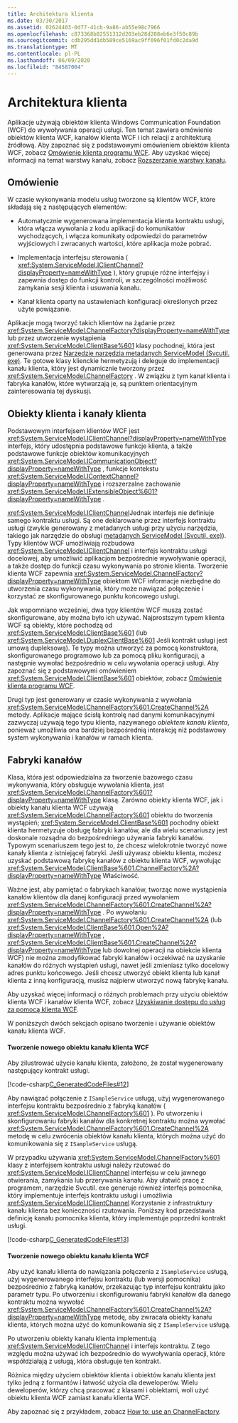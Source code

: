 ```yaml
---
title: Architektura klienta
ms.date: 03/30/2017
ms.assetid: 02624403-0d77-41cb-9a86-ab55e98c7966
ms.openlocfilehash: c873368b82551312d203eb28d208eb6e3f50c89b
ms.sourcegitcommit: cdb295dd1db589ce5169ac9ff096f01fd0c2da9d
ms.translationtype: MT
ms.contentlocale: pl-PL
ms.lasthandoff: 06/09/2020
ms.locfileid: "84587004"
---
```

# <a name="client-architecture"></a>Architektura klienta
Aplikacje używają obiektów klienta Windows Communication Foundation (WCF) do wywoływania operacji usługi. Ten temat zawiera omówienie obiektów klienta WCF, kanałów klienta WCF i ich relacji z architekturą źródłową. Aby zapoznać się z podstawowymi omówieniem obiektów klienta WCF, zobacz [Omówienie klienta programu WCF](../wcf-client-overview.md). Aby uzyskać więcej informacji na temat warstwy kanału, zobacz [Rozszerzanie warstwy kanału](../extending/extending-the-channel-layer.md).  
  
## <a name="overview"></a>Omówienie  
 W czasie wykonywania modelu usług tworzone są klientów WCF, które składają się z następujących elementów:  
  
- Automatycznie wygenerowana implementacja klienta kontraktu usługi, która włącza wywołania z kodu aplikacji do komunikatów wychodzących, i włącza komunikaty odpowiedzi do parametrów wyjściowych i zwracanych wartości, które aplikacja może pobrać.  
  
- Implementacja interfejsu sterowania ( <xref:System.ServiceModel.IClientChannel?displayProperty=nameWithType> ), który grupuje różne interfejsy i zapewnia dostęp do funkcji kontroli, w szczególności możliwość zamykania sesji klienta i usuwania kanału.  
  
- Kanał klienta oparty na ustawieniach konfiguracji określonych przez użyte powiązanie.  
  
 Aplikacje mogą tworzyć takich klientów na żądanie przez <xref:System.ServiceModel.ChannelFactory?displayProperty=nameWithType> lub przez utworzenie wystąpienia <xref:System.ServiceModel.ClientBase%601> klasy pochodnej, która jest generowana przez [Narzędzie narzędzia metadanych ServiceModel (Svcutil. exe)](../servicemodel-metadata-utility-tool-svcutil-exe.md). Te gotowe klasy klienckie hermetyzują i deleguje do implementacji kanału klienta, który jest dynamicznie tworzony przez <xref:System.ServiceModel.ChannelFactory> . W związku z tym kanał klienta i fabryka kanałów, które wytwarzają je, są punktem orientacyjnym zainteresowania tej dyskusji.  
  
## <a name="client-objects-and-client-channels"></a>Obiekty klienta i kanały klienta  
 Podstawowym interfejsem klientów WCF jest <xref:System.ServiceModel.IClientChannel?displayProperty=nameWithType> interfejs, który udostępnia podstawowe funkcje klienta, a także podstawowe funkcje obiektów komunikacyjnych <xref:System.ServiceModel.ICommunicationObject?displayProperty=nameWithType> , funkcje kontekstu <xref:System.ServiceModel.IContextChannel?displayProperty=nameWithType> i rozszerzalne zachowanie <xref:System.ServiceModel.IExtensibleObject%601?displayProperty=nameWithType> .  
  
 <xref:System.ServiceModel.IClientChannel>Jednak interfejs nie definiuje samego kontraktu usługi. Są one deklarowane przez interfejs kontraktu usługi (zwykle generowany z metadanych usługi przy użyciu narzędzia, takiego jak narzędzie do obsługi [metadanych ServiceModel (Svcutil. exe)](../servicemodel-metadata-utility-tool-svcutil-exe.md)). Typy klientów WCF umożliwiają rozbudowa <xref:System.ServiceModel.IClientChannel> i interfejs kontraktu usługi docelowej, aby umożliwić aplikacjom bezpośrednie wywoływanie operacji, a także dostęp do funkcji czasu wykonywania po stronie klienta. Tworzenie klienta WCF zapewnia <xref:System.ServiceModel.ChannelFactory?displayProperty=nameWithType> obiektom WCF informacje niezbędne do utworzenia czasu wykonywania, który może nawiązać połączenie i korzystać ze skonfigurowanego punktu końcowego usługi.  
  
 Jak wspomniano wcześniej, dwa typy klientów WCF muszą zostać skonfigurowane, aby można było ich używać. Najprostszym typem klienta WCF są obiekty, które pochodzą od <xref:System.ServiceModel.ClientBase%601> (lub <xref:System.ServiceModel.DuplexClientBase%601> Jeśli kontrakt usługi jest umową dupleksową). Te typy można utworzyć za pomocą konstruktora, skonfigurowanego programowo lub za pomocą pliku konfiguracji, a następnie wywołać bezpośrednio w celu wywołania operacji usługi. Aby zapoznać się z podstawowymi omówieniem <xref:System.ServiceModel.ClientBase%601> obiektów, zobacz [Omówienie klienta programu WCF](../wcf-client-overview.md).  
  
 Drugi typ jest generowany w czasie wykonywania z wywołania <xref:System.ServiceModel.ChannelFactory%601.CreateChannel%2A> metody. Aplikacje mające ścisłą kontrolę nad danymi komunikacyjnymi zazwyczaj używają tego typu klienta, nazywanego *obiektem kanału klienta*, ponieważ umożliwia ona bardziej bezpośrednią interakcję niż podstawowy system wykonywania i kanałów w ramach klienta.  
  
## <a name="channel-factories"></a>Fabryki kanałów  
 Klasa, która jest odpowiedzialna za tworzenie bazowego czasu wykonywania, który obsługuje wywołania klienta, jest <xref:System.ServiceModel.ChannelFactory%601?displayProperty=nameWithType> klasą. Zarówno obiekty klienta WCF, jak i obiekty kanału klienta WCF używają <xref:System.ServiceModel.ChannelFactory%601> obiektu do tworzenia wystąpień; <xref:System.ServiceModel.ClientBase%601> pochodny obiekt klienta hermetyzuje obsługę fabryki kanałów, ale dla wielu scenariuszy jest doskonale rozsądna do bezpośredniego używania fabryki kanałów. Typowym scenariuszem tego jest to, że chcesz wielokrotnie tworzyć nowe kanały klienta z istniejącej fabryki. Jeśli używasz obiektu klienta, możesz uzyskać podstawową fabrykę kanałów z obiektu klienta WCF, wywołując <xref:System.ServiceModel.ClientBase%601.ChannelFactory%2A?displayProperty=nameWithType> Właściwość.  
  
 Ważne jest, aby pamiętać o fabrykach kanałów, tworząc nowe wystąpienia kanałów klientów dla danej konfiguracji przed wywołaniem <xref:System.ServiceModel.ChannelFactory%601.CreateChannel%2A?displayProperty=nameWithType> . Po wywołaniu <xref:System.ServiceModel.ChannelFactory%601.CreateChannel%2A> (lub <xref:System.ServiceModel.ClientBase%601.Open%2A?displayProperty=nameWithType> , <xref:System.ServiceModel.ClientBase%601.CreateChannel%2A?displayProperty=nameWithType> lub dowolnej operacji na obiekcie klienta WCF) nie można zmodyfikować fabryki kanałów i oczekiwać na uzyskanie kanałów do różnych wystąpień usługi, nawet jeśli zmieniasz tylko docelowy adres punktu końcowego. Jeśli chcesz utworzyć obiekt klienta lub kanał klienta z inną konfiguracją, musisz najpierw utworzyć nową fabrykę kanału.  
  
 Aby uzyskać więcej informacji o różnych problemach przy użyciu obiektów klienta WCF i kanałów klienta WCF, zobacz [Uzyskiwanie dostępu do usług za pomocą klienta WCF](accessing-services-using-a-client.md).  
  
 W poniższych dwóch sekcjach opisano tworzenie i używanie obiektów kanału klienta WCF.  
  
#### <a name="creating-a-new-wcf-client-channel-object"></a>Tworzenie nowego obiektu kanału klienta WCF  
 Aby zilustrować użycie kanału klienta, założono, że został wygenerowany następujący kontrakt usługi.  
  
 [!code-csharp[C_GeneratedCodeFiles#12](../../../../samples/snippets/csharp/VS_Snippets_CFX/c_generatedcodefiles/cs/proxycode.cs#12)]  
  
 Aby nawiązać połączenie z `ISampleService` usługą, użyj wygenerowanego interfejsu kontraktu bezpośrednio z fabryką kanałów ( <xref:System.ServiceModel.ChannelFactory%601> ). Po utworzeniu i skonfigurowaniu fabryki kanałów dla konkretnej kontraktu można wywołać <xref:System.ServiceModel.ChannelFactory%601.CreateChannel%2A> metodę w celu zwrócenia obiektów kanału klienta, których można użyć do komunikowania się z `ISampleService` usługą.  
  
 W przypadku używania <xref:System.ServiceModel.ChannelFactory%601> klasy z interfejsem kontraktu usługi należy rzutować do <xref:System.ServiceModel.IClientChannel> interfejsu w celu jawnego otwierania, zamykania lub przerywania kanału. Aby ułatwić pracę z programem, narzędzie Svcutil. exe generuje również interfejs pomocnika, który implementuje interfejs kontraktu usługi i umożliwia <xref:System.ServiceModel.IClientChannel> Korzystanie z infrastruktury kanału klienta bez konieczności rzutowania. Poniższy kod przedstawia definicję kanału pomocnika klienta, który implementuje poprzedni kontrakt usługi.  
  
 [!code-csharp[C_GeneratedCodeFiles#13](../../../../samples/snippets/csharp/VS_Snippets_CFX/c_generatedcodefiles/cs/proxycode.cs#13)]  
  
#### <a name="creating-a-new-wcf-client-channel-object"></a>Tworzenie nowego obiektu kanału klienta WCF  
 Aby użyć kanału klienta do nawiązania połączenia z `ISampleService` usługą, użyj wygenerowanego interfejsu kontraktu (lub wersji pomocnika) bezpośrednio z fabryką kanałów, przekazując typ interfejsu kontraktu jako parametr typu. Po utworzeniu i skonfigurowaniu fabryki kanałów dla danego kontraktu można wywołać <xref:System.ServiceModel.ChannelFactory%601.CreateChannel%2A?displayProperty=nameWithType> metodę, aby zwracała obiekty kanału klienta, których można użyć do komunikowania się z `ISampleService` usługą.  
  
 Po utworzeniu obiekty kanału klienta implementują <xref:System.ServiceModel.IClientChannel> i interfejs kontraktu. Z tego względu można używać ich bezpośrednio do wywoływania operacji, które współdziałają z usługą, która obsługuje ten kontrakt.  
  
 Różnica między użyciem obiektów klienta i obiektów kanału klienta jest tylko jedną z formantów i łatwość użycia dla deweloperów. Wielu deweloperów, którzy chcą pracować z klasami i obiektami, woli użyć obiektu klienta WCF zamiast kanału klienta WCF.  
  
 Aby zapoznać się z przykładem, zobacz [How to: use an ChannelFactory](how-to-use-the-channelfactory.md).
